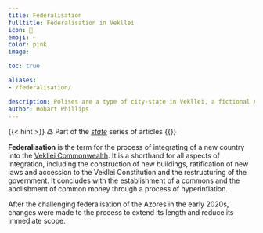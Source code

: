 ```yaml
---
title: Federalisation
fulltitle: Federalisation in Vekllei
icon: 💮
emoji: ←
color: pink
image:

toc: true

aliases:
- /federalisation/

description: Polises are a type of city-state in Vekllei, a fictional Atlantic country.
author: Hobart Phillips
---
```

{{< hint >}}
߷ Part of the *[state](/state/)* series of articles
{{</hint>}}

**Federalisation** is the term for the process of integrating of a new country into the [<span class="fi fi-com"></span> Vekllei Commonwealth](/vekllei/). It is a shorthand for all aspects of integration, including the construction of new buildings, ratification of new laws and accession to the Vekllei Constitution and the restructuring of the government. It concludes with the establishment of a commons and the abolishment of common money through a process of hyperinflation.

After the challenging federalisation of the Azores in the early 2020s, changes were made to the process to extend its length and reduce its immediate scope.
